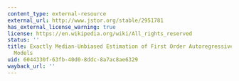 ```yaml
---
content_type: external-resource
external_url: http://www.jstor.org/stable/2951781
has_external_license_warning: true
license: https://en.wikipedia.org/wiki/All_rights_reserved
status: ''
title: Exactly Median-Unbiased Estimation of First Order Autoregressive/Unit Root
  Models
uid: 6044330f-63fb-40d0-8ddc-8a7ac8ae6329
wayback_url: ''
---
```


